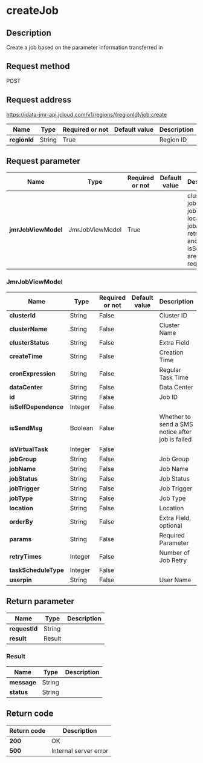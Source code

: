 # createJob


## Description
Create a job based on the parameter information transferred in

## Request method
POST

## Request address
https://idata-jmr-api.jcloud.com/v1/regions/{regionId}/job:create

|Name|Type|Required or not|Default value|Description|
|---|---|---|---|---|
|**regionId**|String|True||Region ID|

## Request parameter
|Name|Type|Required or not|Default value|Description|
|---|---|---|---|---|
|**jmrJobViewModel**|JmrJobViewModel|True||clusterId, jobName, jobType, location, jobArgs, retryTimes and isSendMsg are required|

### JmrJobViewModel
|Name|Type|Required or not|Default value|Description|
|---|---|---|---|---|
|**clusterId**|String|False||Cluster ID|
|**clusterName**|String|False||Cluster Name|
|**clusterStatus**|String|False||Extra Field|
|**createTime**|String|False||Creation Time|
|**cronExpression**|String|False||Regular Task Time|
|**dataCenter**|String|False||Data Center|
|**id**|String|False||Job ID|
|**isSelfDependence**|Integer|False|||
|**isSendMsg**|Boolean|False||Whether to send a SMS notice after job is failed|
|**isVirtualTask**|Integer|False|||
|**jobGroup**|String|False||Job Group|
|**jobName**|String|False||Job Name|
|**jobStatus**|String|False||Job Status|
|**jobTrigger**|String|False||Job Trigger|
|**jobType**|String|False||Job Type|
|**location**|String|False||Location|
|**orderBy**|String|False||Extra Field, optional|
|**params**|String|False||Required Parameter|
|**retryTimes**|Integer|False||Number of Job Retry|
|**taskScheduleType**|Integer|False|||
|**userpin**|String|False||User Name|

## Return parameter
|Name|Type|Description|
|---|---|---|
|**requestId**|String||
|**result**|Result||


### Result
|Name|Type|Description|
|---|---|---|
|**message**|String||
|**status**|String||

## Return code
|Return code|Description|
|---|---|
|**200**|OK|
|**500**|Internal server error|
